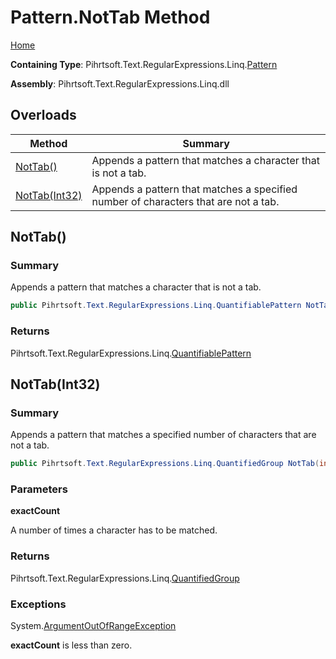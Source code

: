 # Pattern\.NotTab Method

[Home](../../../../../../README.md)

**Containing Type**: Pihrtsoft\.Text\.RegularExpressions\.Linq\.[Pattern](../README.md)

**Assembly**: Pihrtsoft\.Text\.RegularExpressions\.Linq\.dll

## Overloads

| Method | Summary |
| ------ | ------- |
| [NotTab()](#Pihrtsoft_Text_RegularExpressions_Linq_Pattern_NotTab) | Appends a pattern that matches a character that is not a tab\. |
| [NotTab(Int32)](#Pihrtsoft_Text_RegularExpressions_Linq_Pattern_NotTab_System_Int32_) | Appends a pattern that matches a specified number of characters that are not a tab\. |

## NotTab\(\) <a name="Pihrtsoft_Text_RegularExpressions_Linq_Pattern_NotTab"></a>

### Summary

Appends a pattern that matches a character that is not a tab\.

```csharp
public Pihrtsoft.Text.RegularExpressions.Linq.QuantifiablePattern NotTab()
```

### Returns

Pihrtsoft\.Text\.RegularExpressions\.Linq\.[QuantifiablePattern](../../QuantifiablePattern/README.md)

## NotTab\(Int32\) <a name="Pihrtsoft_Text_RegularExpressions_Linq_Pattern_NotTab_System_Int32_"></a>

### Summary

Appends a pattern that matches a specified number of characters that are not a tab\.

```csharp
public Pihrtsoft.Text.RegularExpressions.Linq.QuantifiedGroup NotTab(int exactCount)
```

### Parameters

**exactCount**

A number of times a character has to be matched\.

### Returns

Pihrtsoft\.Text\.RegularExpressions\.Linq\.[QuantifiedGroup](../../QuantifiedGroup/README.md)

### Exceptions

System\.[ArgumentOutOfRangeException](https://docs.microsoft.com/en-us/dotnet/api/system.argumentoutofrangeexception)

**exactCount** is less than zero\.

